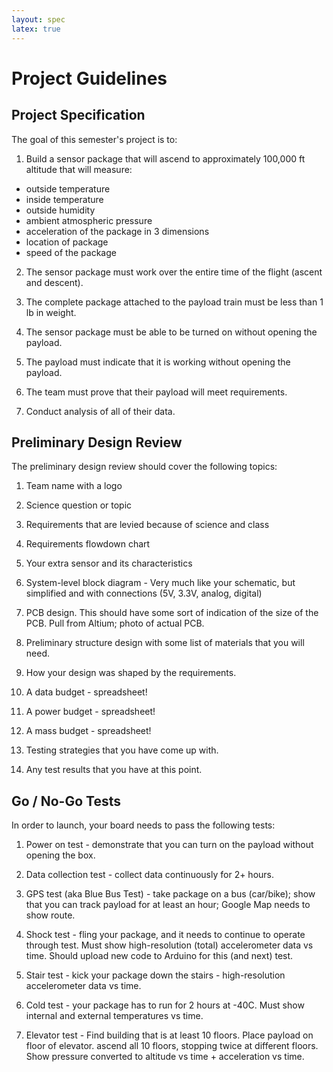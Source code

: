 ```yaml
---
layout: spec
latex: true
---
```


# Project Guidelines


## Project Specification

The goal of this semester's project is to:

1. Build a sensor package that will ascend to approximately 100,000 ft altitude that will measure:
- outside temperature
- inside temperature
- outside humidity
- ambient atmospheric pressure
- acceleration of the package in 3 dimensions
- location of package
- speed of the package

2. The sensor package must work over the entire time of the flight (ascent and descent). 

3. The complete package attached to the payload train must be less than 1 lb in weight.

4. The sensor package must be able to be turned on without opening the payload.

5. The payload must indicate that it is working without opening the payload.

6. The team must prove that their payload will meet requirements.

7. Conduct analysis of all of their data.

## Preliminary Design Review

The preliminary design review should cover the following topics:

1. Team name with a logo

2. Science question or topic

3. Requirements that are levied because of science and class

4. Requirements flowdown chart

5. Your extra sensor and its characteristics

6. System-level block diagram - Very much like your schematic, but simplified and with connections (5V, 3.3V, analog, digital)

7. PCB design. This should have some sort of indication of the size of the PCB. Pull from Altium; photo of actual PCB.

8. Preliminary structure design with some list of materials that you will need.

9. How your design was shaped by the requirements.

10. A data budget - spreadsheet!

11. A power budget - spreadsheet!

12. A mass budget - spreadsheet!

13. Testing strategies that you have come up with.

14. Any test results that you have at this point.


## Go / No-Go Tests

In order to launch, your board needs to pass the following tests:

1. Power on test - demonstrate that you can turn on the payload without opening the box.

2. Data collection test - collect data continuously for 2+ hours.

3. GPS test (aka Blue Bus Test) - take package on a bus (car/bike); show that you can track payload for at least an hour; Google Map needs to show route.
   
4. Shock test - fling your package, and it needs to continue to operate through test. Must show high-resolution (total) accelerometer data vs time. Should upload new code to Arduino for this (and next) test.
  
5. Stair test - kick your package down the stairs - high-resolution accelerometer data vs time.

6. Cold test - your package has to run for 2 hours at -40C. Must show internal and external temperatures vs time.

7. Elevator test - Find building that is at least 10 floors.  Place payload on floor of elevator. ascend all 10 floors, stopping twice at different floors. Show pressure converted to altitude vs time + acceleration vs time.


